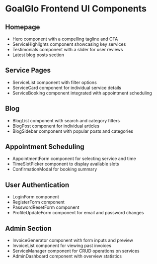 # GoalGlo Frontend UI Components

## Homepage

- Hero component with a compelling tagline and CTA
- ServiceHighlights component showcasing key services
- Testimonials component with a slider for user reviews
- Latest blog posts section

## Service Pages

- ServiceList component with filter options
- ServiceCard component for individual service details
- ServiceBooking component integrated with appointment scheduling

## Blog

- BlogList component with search and category filters
- BlogPost component for individual articles
- BlogSidebar component with popular posts and categories

## Appointment Scheduling

- AppointmentForm component for selecting service and time
- TimeSlotPicker component to display available slots
- ConfirmationModal for booking summary

## User Authentication

- LoginForm component
- RegisterForm component
- PasswordResetForm component
- ProfileUpdateForm component for email and password changes

## Admin Section

- InvoiceGenerator component with form inputs and preview
- InvoiceList component for viewing past invoices
- ServiceManager component for CRUD operations on services
- AdminDashboard component with overview statistics
